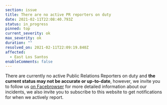 ```yaml
---
section: issue
title: There are no active PR reporters on duty
date: 2021-02-11T22:08:40.793Z
status: in_progress
pinned: top
current_severity: ok
max_severity: ok
duration: ""
resolved_on: 2021-02-11T22:09:19.840Z
affected:
  - East Los Santos
enableComments: false
---
```

There are currently no active Public Relations Reporters on duty and **the current status may not be accurate or up-to-date**, however, we invite you to follow us [on Facebrowser](https://face.gta.world/pages/LSFire) for more detailed information about our incidents, we also invite you to subscribe to this website to get notifications for when we actively report.